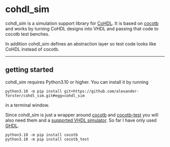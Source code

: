 # cohdl_sim

cohdl_sim is a simulation support library for [CoHDL](https://github.com/alexander-forster/cohdl). It is based on [cocotb](https://www.cocotb.org/) and works by turning CoHDL designs into VHDL and passing that code to cocotb test benches.

In addition cohdl_sim defines an abstraction layer so test code looks like CoHDL instead of cocotb.

---
## getting started

cohdl_sim requires Python3.10 or higher. You can install it by running

```shell
python3.10 -m pip install git+https://github.com/alexander-forster/cohdl_sim.git#egg=cohdl_sim
```

in a terminal window.

Since cohdl_sim is just a wrapper around [cocotb](https://www.cocotb.org/) and [cocotb-test](https://github.com/themperek/cocotb-test) you will also need them and a [supported VHDL simulator](https://docs.cocotb.org/en/stable/simulator_support.html). So far I have only used [GHDL](https://github.com/ghdl/ghdl).

```shell
python3.10 -m pip install cocotb
python3.10 -m pip install cocotb_test
```

